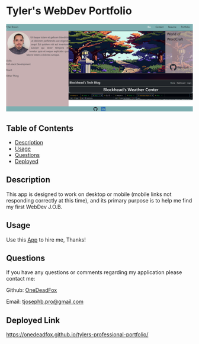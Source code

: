 # Tyler's WebDev Portfolio

![app screenshot](./images/screenshot.PNG)

## Table of Contents
   * [Description](#Description)
   * [Usage](#Usage)
   * [Questions](#Questions)
   * [Deployed](#Deployed)


## Description

This app is designed to work on desktop or mobile (mobile links not responding correctly at this time), and its primary purpose is to help me find my first WebDev J.O.B.



## Usage

Use this [App](https://onedeadfox.github.io/tylers-professional-portfolio/) to hire me, Thanks!



## Questions

If you have any questions or comments regarding my application please contact me:

  Github: [OneDeadFox](https://github.com/OneDeadFox)

  Email: tjosephb.pro@gmail.com

  ## Deployed Link

  https://onedeadfox.github.io/tylers-professional-portfolio/